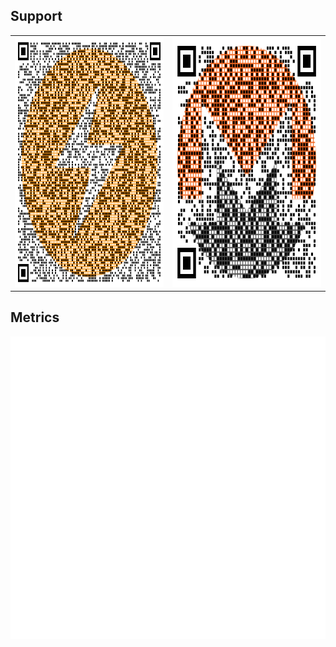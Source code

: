 ## Support

<table>
  <tr>
    <td><img src="btc.png" alt="LN/BTC" width="400px" height="400px"></td>
    <td><img src="xmr.png" alt="Monero" width="400px" height="400px"></td>
  </tr>
</table>

## Metrics

![kares' metrics](/github-metrics.svg)
